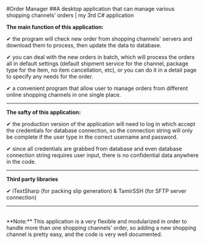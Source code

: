 #Order Manager
##A desktop application that can manage various shopping channels' orders | my 3rd C# application

**The main function of this application:**

✔︎ the program will check new order from shopping channels' servers and download them to process, then update the data to database.

✔︎ you can deal with the new orders in batch, which will process the orders all in default settings (default shipment service for the channel, package type for the item, no item cancellation, etc), or you can do it in a detail page to specify any needs for the order. 

✔︎ a convenient program that allow user to manage orders from different online shopping channels in one single place.

-------------

**The safty of this application:**

✔︎ the production version of the application will need to log in which accept the credentials for database connection, so the connection string will only be complete if the user type in the correct username and password.

✔︎ since all credentials are grabbed from database and even database connection string requires user input, there is no confidential data anywhere in the code.

-------------

**Third party libraries**

✔︎ iTextSharp (for packing slip generation) & TamirSSH (for SFTP server connection)

-------------

<br/>
**Note:**
This application is a very flexible and modularized in order to handle more than one shopping channels' order, so adding a new shopping channel is pretty easy, and the code is very well documented.
